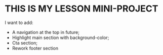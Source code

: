 # THIS IS MY LESSON MINI-PROJECT

I want to add:

- A navigation at the top in future;
- Highlight main section with background-color;
- Cta section;
- Rework footer section
